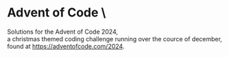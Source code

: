 # Advent of Code \
Solutions for the Advent of Code 2024, \
a christmas themed coding challenge running over the cource of december, \
found at https://adventofcode.com/2024.
